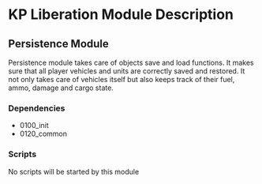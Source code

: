 # KP Liberation Module Description

## Persistence Module
Persistence module takes care of objects save and load functions. It makes sure that all player vehicles and units are correctly saved and restored.
It not only takes care of vehicles itself but also keeps track of their fuel, ammo, damage and cargo state.

### Dependencies
* 0100_init
* 0120_common

### Scripts
No scripts will be started by this module

